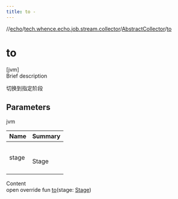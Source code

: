 ```yaml
---
title: to -
---
```

//[echo](../../index.md)/[tech.whence.echo.job.stream.collector](../index.md)/[AbstractCollector](index.md)/[to](to.md)



# to  
[jvm]  
Brief description  


切换到指定阶段



## Parameters  
  
jvm  
  
|  Name|  Summary| 
|---|---|
| stage| <br><br>Stage<br><br>
  
  
Content  
open override fun [to](to.md)(stage: [Stage](../../tech.whence.echo.job.stream.provider/-stage/index.md))  



